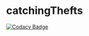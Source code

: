 # catchingThefts
[![Codacy Badge](https://api.codacy.com/project/badge/Grade/202497a704734580b581440f79fc6084)](https://app.codacy.com/app/corycoffee/catchingThefts?utm_source=github.com&utm_medium=referral&utm_content=corycoffee/catchingThefts&utm_campaign=Badge_Grade_Dashboard)